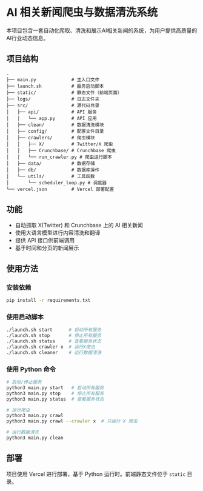 # AI 相关新闻爬虫与数据清洗系统

本项目包含一套自动化爬取、清洗和展示AI相关新闻的系统，为用户提供高质量的AI行业动态信息。

## 项目结构

```
.
├── main.py             # 主入口文件
├── launch.sh           # 服务启动脚本
├── static/             # 静态文件（前端页面）
├── logs/               # 日志文件夹
├── src/                # 源代码目录
│   ├── api/            # API 服务
│   │   └── app.py      # API 应用
│   ├── clean/          # 数据清洗模块
│   ├── config/         # 配置文件目录
│   ├── crawlers/       # 爬虫模块
│   │   ├── X/          # Twitter/X 爬虫
│   │   ├── Crunchbase/ # Crunchbase 爬虫
│   │   └── run_crawler.py # 爬虫运行脚本
│   ├── data/           # 数据存储
│   ├── db/             # 数据库操作
│   └── utils/          # 工具函数
│       └── scheduler_loop.py # 调度器
└── vercel.json         # Vercel 部署配置
```

## 功能

- 自动抓取 X(Twitter) 和 Crunchbase 上的 AI 相关新闻
- 使用大语言模型进行内容清洗和翻译
- 提供 API 接口供前端调用
- 基于时间和分页的新闻展示

## 使用方法

### 安装依赖

```bash
pip install -r requirements.txt
```

### 使用启动脚本

```bash
./launch.sh start      # 启动所有服务
./launch.sh stop       # 停止所有服务
./launch.sh status     # 查看服务状态
./launch.sh crawler x  # 运行X爬虫
./launch.sh cleaner    # 运行数据清洗
```

### 使用 Python 命令

```bash
# 启动/停止服务
python3 main.py start   # 启动所有服务
python3 main.py stop    # 停止所有服务
python3 main.py status  # 查看服务状态

# 运行爬虫
python3 main.py crawl
python3 main.py crawl --crawler x  # 只运行 X 爬虫

# 运行数据清洗
python3 main.py clean
```

## 部署

项目使用 Vercel 进行部署，基于 Python 运行时。前端静态文件位于 `static` 目录。 